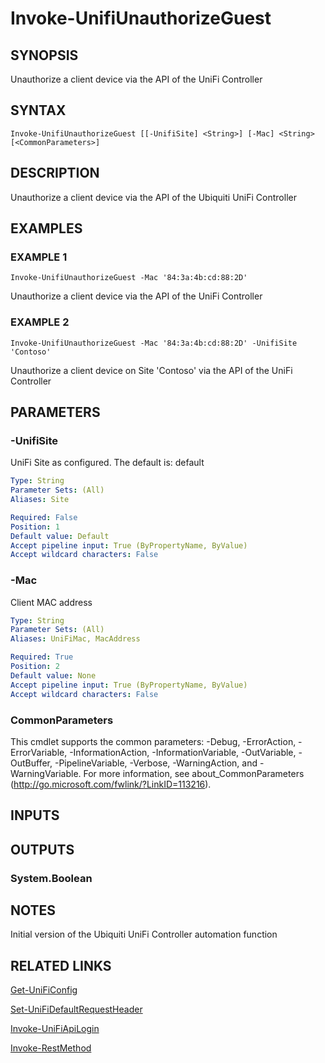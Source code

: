 ﻿---
external help file: UniFiTooling-help.xml
HelpVersion: 1.0.8
Locale: en-US
Module Guid: 7fff91a0-02eb-4df2-84d5-c7d3cd7f7a5d
Module Name: UniFiTooling
online version: https://github.com/jhochwald/UniFiTooling/raw/master/docs/Invoke-UnifiUnauthorizeGuest.md
schema: 2.0.0
---

# Invoke-UnifiUnauthorizeGuest

## SYNOPSIS
Unauthorize a client device via the API of the UniFi Controller

## SYNTAX

```
Invoke-UnifiUnauthorizeGuest [[-UnifiSite] <String>] [-Mac] <String> [<CommonParameters>]
```

## DESCRIPTION
Unauthorize a client device via the API of the Ubiquiti UniFi Controller

## EXAMPLES

### EXAMPLE 1
```
Invoke-UnifiUnauthorizeGuest -Mac '84:3a:4b:cd:88:2D'
```

Unauthorize a client device via the API of the UniFi Controller

### EXAMPLE 2
```
Invoke-UnifiUnauthorizeGuest -Mac '84:3a:4b:cd:88:2D' -UnifiSite 'Contoso'
```

Unauthorize a client device on Site 'Contoso' via the API of the UniFi Controller

## PARAMETERS

### -UnifiSite
UniFi Site as configured.
The default is: default

```yaml
Type: String
Parameter Sets: (All)
Aliases: Site

Required: False
Position: 1
Default value: Default
Accept pipeline input: True (ByPropertyName, ByValue)
Accept wildcard characters: False
```

### -Mac
Client MAC address

```yaml
Type: String
Parameter Sets: (All)
Aliases: UniFiMac, MacAddress

Required: True
Position: 2
Default value: None
Accept pipeline input: True (ByPropertyName, ByValue)
Accept wildcard characters: False
```

### CommonParameters
This cmdlet supports the common parameters: -Debug, -ErrorAction, -ErrorVariable, -InformationAction, -InformationVariable, -OutVariable, -OutBuffer, -PipelineVariable, -Verbose, -WarningAction, and -WarningVariable.
For more information, see about_CommonParameters (http://go.microsoft.com/fwlink/?LinkID=113216).

## INPUTS

## OUTPUTS

### System.Boolean
## NOTES
Initial version of the Ubiquiti UniFi Controller automation function

## RELATED LINKS

[Get-UniFiConfig]()

[Set-UniFiDefaultRequestHeader]()

[Invoke-UniFiApiLogin]()

[Invoke-RestMethod]()

